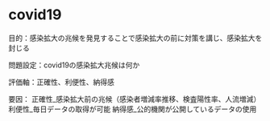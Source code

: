 # covid19

目的：感染拡大の兆候を発見することで感染拡大の前に対策を講じ、感染拡大を封じる

問題設定：covid19の感染拡大兆候は何か

評価軸：正確性、利便性、納得感

要因：
正確性_感染拡大前の兆候（感染者増減率推移、検査陽性率、人流増減）
利便性_毎日データの取得が可能
納得感_公的機関が公開しているデータの使用　　　
